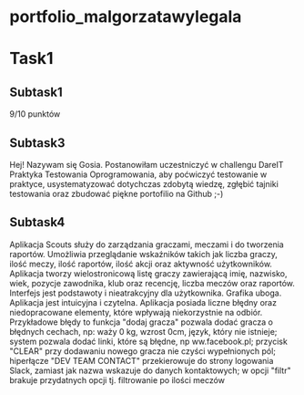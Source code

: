 # portfolio_malgorzatawylegala
# Task1
## Subtask1
9/10 punktów
## Subtask3
Hej! Nazywam się Gosia. Postanowiłam uczestniczyć w challengu DareIT Praktyka Testowania Oprogramowania, aby poćwiczyć testowanie w praktyce, usystematyzować dotychczas zdobytą wiedzę, zgłębić tajniki testowania oraz zbudować piękne portofilio na Github ;-)
## Subtask4
Aplikacja Scouts służy do zarządzania graczami, meczami i do tworzenia raportów. 
Umożliwia przeglądanie wskaźników takich jak liczba graczy, ilość meczy, ilość raportów, ilość akcji oraz aktywność użytkowników.
Aplikacja tworzy wielostronicową listę graczy zawierającą imię, nazwisko, wiek, pozycje zawodnika, klub oraz recencję, liczba meczów oraz raportów.
Interfejs jest podstawoty i nieatrakcyjny dla użytkownika. Grafika uboga.
Aplikacja jest intuicyjna i czytelna. 
Aplikacja posiada liczne błędny oraz niedopracowane elementy, które wpływają niekorzystnie na odbiór.
Przykładowe błędy to funkcja "dodaj gracza" pozwala dodać gracza o błędnych cechach, np: waży 0 kg, wzrost 0cm, język, który nie istnieje; 
system pozwala dodać linki, które są błędne, np ww.facebook.pl;
przycisk "CLEAR" przy dodawaniu nowego gracza nie czyści wypełnionych pól;
hiperłącze "DEV TEAM CONTACT" przekierowuje do strony logowania Slack, zamiast jak nazwa wskazuje do danych kontaktowych;
w opcji "filtr" brakuje przydatnych opcji tj. filtrowanie po ilości meczów
